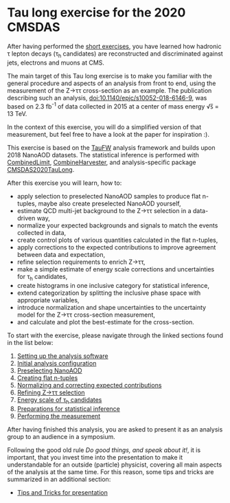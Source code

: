 # Tau long exercise for the 2020 CMSDAS

After having performed the [short exercises](https://github.com/CMSDAS/tau-short-exercise), you have learned how hadronic &tau;
lepton decays (&tau;<sub>h</sub> candidates) are reconstructed and discriminated against jets, electrons and muons at CMS.

The main target of this Tau long exercise is to make you familiar with the general procedure and aspects of an analysis from front to end,
using the measurement of the Z&rarr;&tau;&tau; cross-section as an example. The publication describing such an analysis,
[doi:10.1140/epjc/s10052-018-6146-9](https://doi.org/10.1140/epjc/s10052-018-6146-9), was based on 2.3 fb<sup>-1</sup> of data collected in 2015 at
a center of mass energy &radic;s&#x305; = 13 TeV.

In the context of this exercise, you will do a simplified version of that measurement, but feel free to have a look at the paper for inspiration :).

This exercise is based on the [TauFW](https://github.com/cms-tau-pog/TauFW) analysis framework and builds upon 2018 NanoAOD datasets.
The statistical inference is performed with [CombinedLimit](https://github.com/cms-analysis/HiggsAnalysis-CombinedLimit),
[CombineHarvester](https://github.com/cms-analysis/CombineHarvester), and analysis-specific package [CMSDAS2020TauLong](https://github.com/ArturAkh/CMSDAS2020TauLong).

After this exercise you will learn, how to:

 + apply selection to preselected NanoAOD samples to produce flat n-tuples, maybe also create preselected NanoAOD yourself,
 + estimate QCD multi-jet background to the Z&rarr;&tau;&tau; selection in a data-driven way,
 + normalize your expected backgrounds and signals to match the events collected in data,
 + create control plots of various quantities calculated in the flat n-tuples,
 + apply corrections to the expected contributions to improve agreement between data and expectation,
 + refine selection requirements to enrich Z&rarr;&tau;&tau;,
 + make a simple estimate of energy scale corrections and uncertainties for &tau;<sub>h</sub> candidates,
 + create histograms in one inclusive category for statistical inference,
 + extend categorization by splitting the inclusive phase space with appropriate variables,
 + introduce normalization and shape uncertainties to the uncertainty model for the Z&rarr;&tau;&tau; cross-section measurement,
 + and calculate and plot the best-estimate for the cross-section.

To start with the exercise, please navigate through the linked sections found in the list below:

 1. [Setting up the analysis software](sw_setup.md)
 2. [Initial analysis configuration](configuration.md)
 3. [Preselecting NanoAOD](preselection.md)
 4. [Creating flat n-tuples](flat_n-tuples.md)
 5. [Normalizing and correcting expected contributions](norm_and_corr_exp.md)
 6. [Refining Z&rarr;&tau;&tau; selection](refine_ztautau.md)
 7. [Energy scale of &tau;<sub>h</sub> candidates](es_tau.md)
 8. [Preparations for statistical inference](prep_stat_inference.md)
 9. [Performing the measurement](measurement.md)

After having finished this analysis, you are asked to present it as an analysis group to an audience in a symposium.

Following the good old rule *Do good things, and speak about it!*, it is important, that you invest time into the presentation to make it
understandable for an outside (particle) physicist, covering all main aspects of the analysis at the same time. For this reason, some tips and tricks
are summarized in an additional section:

 + [Tips and Tricks for presentation](presentation.md)

